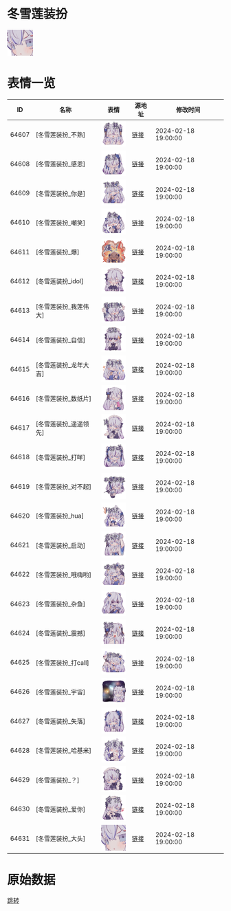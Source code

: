 # 冬雪莲装扮

<img src="./cover.png" height="60" alt="cover" />

# 表情一览

|ID|名称|表情|源地址|修改时间|
|----|----|----|----|----|
|64607|[冬雪莲装扮_不熟]|<img src="./pic/064607_%5B冬雪莲装扮_不熟%5D.png" height="60" alt="不熟"/>|[链接](https://i0.hdslb.com/bfs/garb/7c74fdfeafedefc17f3b85b96c8a906335025059.png)|2024-02-18 19:00:00|
|64608|[冬雪莲装扮_感恩]|<img src="./pic/064608_%5B冬雪莲装扮_感恩%5D.png" height="60" alt="感恩"/>|[链接](https://i0.hdslb.com/bfs/garb/bb92ddb109933842e9347a5ea37839c828ee52d7.png)|2024-02-18 19:00:00|
|64609|[冬雪莲装扮_你是]|<img src="./pic/064609_%5B冬雪莲装扮_你是%5D.png" height="60" alt="你是"/>|[链接](https://i0.hdslb.com/bfs/garb/1ca64dda444ae880619e764cfa8236acc90de7cd.png)|2024-02-18 19:00:00|
|64610|[冬雪莲装扮_嘲笑]|<img src="./pic/064610_%5B冬雪莲装扮_嘲笑%5D.png" height="60" alt="嘲笑"/>|[链接](https://i0.hdslb.com/bfs/garb/c0d66090cb625dbdeedf20e6ed82d87f16f04961.png)|2024-02-18 19:00:00|
|64611|[冬雪莲装扮_爆]|<img src="./pic/064611_%5B冬雪莲装扮_爆%5D.png" height="60" alt="爆"/>|[链接](https://i0.hdslb.com/bfs/garb/5d7283f995d9f80f4f9bdaad3db2988f7ef34d27.png)|2024-02-18 19:00:00|
|64612|[冬雪莲装扮_idol]|<img src="./pic/064612_%5B冬雪莲装扮_idol%5D.png" height="60" alt="idol"/>|[链接](https://i0.hdslb.com/bfs/garb/113bb7e3235834917f27f735034a14622e171238.png)|2024-02-18 19:00:00|
|64613|[冬雪莲装扮_我莲伟大]|<img src="./pic/064613_%5B冬雪莲装扮_我莲伟大%5D.png" height="60" alt="我莲伟大"/>|[链接](https://i0.hdslb.com/bfs/garb/e98a01cc0abac9c3e131abe95bda6259745315db.png)|2024-02-18 19:00:00|
|64614|[冬雪莲装扮_自信]|<img src="./pic/064614_%5B冬雪莲装扮_自信%5D.png" height="60" alt="自信"/>|[链接](https://i0.hdslb.com/bfs/garb/5af58da0d3aced16773bd438822dbc9b8d65ad96.png)|2024-02-18 19:00:00|
|64615|[冬雪莲装扮_龙年大吉]|<img src="./pic/064615_%5B冬雪莲装扮_龙年大吉%5D.png" height="60" alt="龙年大吉"/>|[链接](https://i0.hdslb.com/bfs/garb/f2207e9f8c172257fe903331f4e1a0262756442d.png)|2024-02-18 19:00:00|
|64616|[冬雪莲装扮_数纸片]|<img src="./pic/064616_%5B冬雪莲装扮_数纸片%5D.png" height="60" alt="数纸片"/>|[链接](https://i0.hdslb.com/bfs/garb/57583781c3a82968388a05f3796dedf6981d05ab.png)|2024-02-18 19:00:00|
|64617|[冬雪莲装扮_遥遥领先]|<img src="./pic/064617_%5B冬雪莲装扮_遥遥领先%5D.png" height="60" alt="遥遥领先"/>|[链接](https://i0.hdslb.com/bfs/garb/046c837dd06f5e1a6206be53dc200ada534a4d53.png)|2024-02-18 19:00:00|
|64618|[冬雪莲装扮_打咩]|<img src="./pic/064618_%5B冬雪莲装扮_打咩%5D.png" height="60" alt="打咩"/>|[链接](https://i0.hdslb.com/bfs/garb/e71a391049d6e2059b3eee99d59e90c05bc13d04.png)|2024-02-18 19:00:00|
|64619|[冬雪莲装扮_对不起]|<img src="./pic/064619_%5B冬雪莲装扮_对不起%5D.png" height="60" alt="对不起"/>|[链接](https://i0.hdslb.com/bfs/garb/48479d2a3c2debeaf3f5970728fcf13a71f62358.png)|2024-02-18 19:00:00|
|64620|[冬雪莲装扮_hua]|<img src="./pic/064620_%5B冬雪莲装扮_hua%5D.png" height="60" alt="hua"/>|[链接](https://i0.hdslb.com/bfs/garb/bc9c6fa266dcf12e896872fd65eb3ffff0663c08.png)|2024-02-18 19:00:00|
|64621|[冬雪莲装扮_启动]|<img src="./pic/064621_%5B冬雪莲装扮_启动%5D.png" height="60" alt="启动"/>|[链接](https://i0.hdslb.com/bfs/garb/41591011391a95b70e64795a983acdca638eb817.png)|2024-02-18 19:00:00|
|64622|[冬雪莲装扮_哦嗨哟]|<img src="./pic/064622_%5B冬雪莲装扮_哦嗨哟%5D.png" height="60" alt="哦嗨哟"/>|[链接](https://i0.hdslb.com/bfs/garb/ac5e7d56772c4054984fd6e9bb8f09e16682a907.png)|2024-02-18 19:00:00|
|64623|[冬雪莲装扮_杂鱼]|<img src="./pic/064623_%5B冬雪莲装扮_杂鱼%5D.png" height="60" alt="杂鱼"/>|[链接](https://i0.hdslb.com/bfs/garb/7dd0e5fdb7cfb4e68bd4580e66d2ab575dc48d3a.png)|2024-02-18 19:00:00|
|64624|[冬雪莲装扮_震撼]|<img src="./pic/064624_%5B冬雪莲装扮_震撼%5D.png" height="60" alt="震撼"/>|[链接](https://i0.hdslb.com/bfs/garb/4518f77cbe457c58ea3a400bda8e0c26d30d885b.png)|2024-02-18 19:00:00|
|64625|[冬雪莲装扮_打call]|<img src="./pic/064625_%5B冬雪莲装扮_打call%5D.png" height="60" alt="打call"/>|[链接](https://i0.hdslb.com/bfs/garb/6731a2119286274a7aea4b869cd8be277433a451.png)|2024-02-18 19:00:00|
|64626|[冬雪莲装扮_宇宙]|<img src="./pic/064626_%5B冬雪莲装扮_宇宙%5D.png" height="60" alt="宇宙"/>|[链接](https://i0.hdslb.com/bfs/garb/523b7186af8c1da89ca89a264c2d5a1b3b821819.png)|2024-02-18 19:00:00|
|64627|[冬雪莲装扮_失落]|<img src="./pic/064627_%5B冬雪莲装扮_失落%5D.png" height="60" alt="失落"/>|[链接](https://i0.hdslb.com/bfs/garb/2a90996c446039828c4c2f77a9249b66cdef1376.png)|2024-02-18 19:00:00|
|64628|[冬雪莲装扮_哈基米]|<img src="./pic/064628_%5B冬雪莲装扮_哈基米%5D.png" height="60" alt="哈基米"/>|[链接](https://i0.hdslb.com/bfs/garb/b2482acba57010b7f13f331ca4781888b82ea80a.png)|2024-02-18 19:00:00|
|64629|[冬雪莲装扮_？]|<img src="./pic/064629_%5B冬雪莲装扮_？%5D.png" height="60" alt="？"/>|[链接](https://i0.hdslb.com/bfs/garb/42e71f781969eb90417b0268a4e8b8a8cc71a8e3.png)|2024-02-18 19:00:00|
|64630|[冬雪莲装扮_爱你]|<img src="./pic/064630_%5B冬雪莲装扮_爱你%5D.png" height="60" alt="爱你"/>|[链接](https://i0.hdslb.com/bfs/garb/445be92b756926db362c075be71d0f8b7ea7d763.png)|2024-02-18 19:00:00|
|64631|[冬雪莲装扮_大头]|<img src="./pic/064631_%5B冬雪莲装扮_大头%5D.png" height="60" alt="大头"/>|[链接](https://i0.hdslb.com/bfs/garb/e3b49d72a2a43a4e359d333ab0e0804f1309fba8.png)|2024-02-18 19:00:00|

# 原始数据

[跳转](./raw.json)

